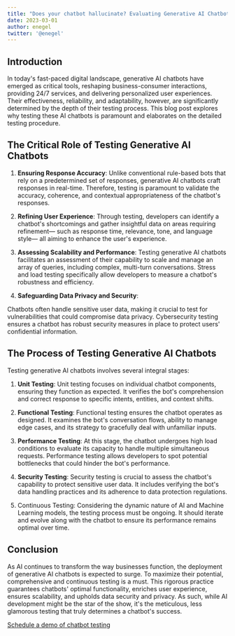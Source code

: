 ```yaml
---
title: "Does your chatbot hallucinate? Evaluating Generative AI Chatbots: The Crucial Role and Process of Testing"
date: 2023-03-01
author: enegel
twitter: '@enegel'
---
```


## Introduction

In today's fast-paced digital landscape, generative AI chatbots have emerged as critical tools, reshaping business-consumer interactions, providing 24/7 services, and delivering personalized user experiences. Their effectiveness, reliability, and adaptability, however, are significantly determined by the depth of their testing process. This blog post explores why testing these AI chatbots is paramount and elaborates on the detailed testing procedure.

## The Critical Role of Testing Generative AI Chatbots

1. **Ensuring Response Accuracy**:
Unlike conventional rule-based bots that rely on a predetermined set of responses, generative AI chatbots craft responses in real-time. Therefore, testing is paramount to validate the accuracy, coherence, and contextual appropriateness of the chatbot's responses.

2. **Refining User Experience**:
Through testing, developers can identify a chatbot's shortcomings and gather insightful data on areas requiring refinement— such as response time, relevance, tone, and language style— all aiming to enhance the user's experience.

3. **Assessing Scalability and Performance**:
Testing generative AI chatbots facilitates an assessment of their capability to scale and manage an array of queries, including complex, multi-turn conversations. Stress and load testing specifically allow developers to measure a chatbot's robustness and efficiency.

4. **Safeguarding Data Privacy and Security**:

Chatbots often handle sensitive user data, making it crucial to test for vulnerabilities that could compromise data privacy. Cybersecurity testing ensures a chatbot has robust security measures in place to protect users' confidential information.

## The Process of Testing Generative AI Chatbots

Testing generative AI chatbots involves several integral stages:

1. **Unit Testing**:
Unit testing focuses on individual chatbot components, ensuring they function as expected. It verifies the bot's comprehension and correct response to specific intents, entities, and context shifts.

2. **Functional Testing**:
Functional testing ensures the chatbot operates as designed. It examines the bot's conversation flows, ability to manage edge cases, and its strategy to gracefully deal with unfamiliar inputs.

3. **Performance Testing**:
At this stage, the chatbot undergoes high load conditions to evaluate its capacity to handle multiple simultaneous requests. Performance testing allows developers to spot potential bottlenecks that could hinder the bot's performance.

4. **Security Testing**:
Security testing is crucial to assess the chatbot's capability to protect sensitive user data. It includes verifying the bot's data handling practices and its adherence to data protection regulations.

5. Continuous Testing:
Considering the dynamic nature of AI and Machine Learning models, the testing process must be ongoing. It should iterate and evolve along with the chatbot to ensure its performance remains optimal over time.

## Conclusion
As AI continues to transform the way businesses function, the deployment of generative AI chatbots is expected to surge. To maximize their potential, comprehensive and continuous testing is a must. This rigorous practice guarantees chatbots' optimal functionality, enriches user experience, ensures scalability, and upholds data security and privacy. As such, while AI development might be the star of the show, it's the meticulous, less glamorous testing that truly determines a chatbot's success.

[Schedule a demo of chatbot testing](https://enegel.ai/demo/demo_chatbot_test.html)
